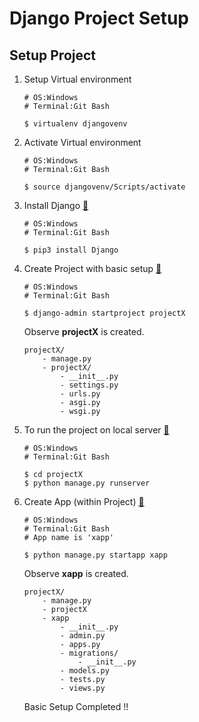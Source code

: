 # Django Project Setup

## Setup Project

1. Setup Virtual environment
    ```
    # OS:Windows
    # Terminal:Git Bash  
    
    $ virtualenv djangovenv
    ```  
2. Activate Virtual environment
    ```
    # OS:Windows
    # Terminal:Git Bash
    
    $ source djangovenv/Scripts/activate
    ```
3. Install Django [🔗](https://www.djangoproject.com/download/)
    ``` 
    # OS:Windows
    # Terminal:Git Bash
    
    $ pip3 install Django
    ```
4. Create Project with basic setup [🔗](https://docs.djangoproject.com/en/3.2/intro/tutorial01/#creating-a-project)
    ```
    # OS:Windows
    # Terminal:Git Bash
    
    $ django-admin startproject projectX
    ```
    Observe **projectX** is created.
    ```
    projectX/
        - manage.py
        - projectX/
            - __init__.py
            - settings.py
            - urls.py
            - asgi.py
            - wsgi.py
    ```
5.  To run the project on local server [🔗](https://docs.djangoproject.com/en/3.2/intro/tutorial01/#the-development-server)
    ```
    # OS:Windows
    # Terminal:Git Bash
    
    $ cd projectX
    $ python manage.py runserver
    ```
6. Create App (within Project) [🔗](https://docs.djangoproject.com/en/3.2/intro/tutorial01/#creating-the-polls-app)
    ```
    # OS:Windows
    # Terminal:Git Bash
    # App name is 'xapp'
    
    $ python manage.py startapp xapp
    ```
    Observe **xapp** is created.
    ```
    projectX/
        - manage.py
        - projectX
        - xapp
            - __init__.py
            - admin.py
            - apps.py
            - migrations/
                - __init__.py
            - models.py
            - tests.py
            - views.py
    ```

    Basic Setup Completed !!

